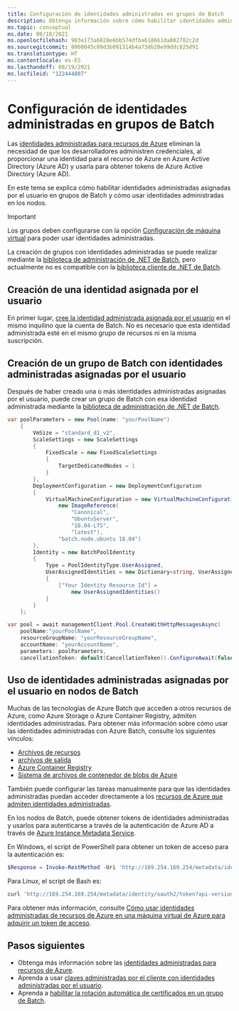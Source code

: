 ```yaml
---
title: Configuración de identidades administradas en grupos de Batch
description: Obtenga información sobre cómo habilitar identidades administradas asignadas por el usuario en grupos de Batch y cómo usar identidades administradas en los nodos.
ms.topic: conceptual
ms.date: 08/18/2021
ms.openlocfilehash: 903e173a6028e6bb574dfba618661da802702c2d
ms.sourcegitcommit: 8000045c09d3b091314b4a73db20e99ddc825d91
ms.translationtype: HT
ms.contentlocale: es-ES
ms.lasthandoff: 08/19/2021
ms.locfileid: "122444807"
---
```

# <a name="configure-managed-identities-in-batch-pools"></a>Configuración de identidades administradas en grupos de Batch

Las [identidades administradas para recursos de Azure](../active-directory/managed-identities-azure-resources/overview.md) eliminan la necesidad de que los desarrolladores administren credenciales, al proporcionar una identidad para el recurso de Azure en Azure Active Directory (Azure AD) y usarla para obtener tokens de Azure Active Directory (Azure AD).

En este tema se explica cómo habilitar identidades administradas asignadas por el usuario en grupos de Batch y cómo usar identidades administradas en los nodos.

> [!IMPORTANT]
> Los grupos deben configurarse con la opción [Configuración de máquina virtual](nodes-and-pools.md#virtual-machine-configuration) para poder usar identidades administradas.
>
> La creación de grupos con identidades administradas se puede realizar mediante la [biblioteca de administración de .NET de Batch](/dotnet/api/overview/azure/batch#management-library), pero actualmente no es compatible con la [biblioteca cliente de .NET de Batch](/dotnet/api/overview/azure/batch#client-library).

## <a name="create-a-user-assigned-identity"></a>Creación de una identidad asignada por el usuario

En primer lugar, [cree la identidad administrada asignada por el usuario](../active-directory/managed-identities-azure-resources/how-to-manage-ua-identity-portal.md#create-a-user-assigned-managed-identity) en el mismo inquilino que la cuenta de Batch. No es necesario que esta identidad administrada esté en el mismo grupo de recursos ni en la misma suscripción.

## <a name="create-a-batch-pool-with-user-assigned-managed-identities"></a>Creación de un grupo de Batch con identidades administradas asignadas por el usuario

Después de haber creado una o más identidades administradas asignadas por el usuario, puede crear un grupo de Batch con esa identidad administrada mediante la [biblioteca de administración de .NET de Batch](/dotnet/api/overview/azure/batch#management-library).

```csharp
var poolParameters = new Pool(name: "yourPoolName")
    {
        VmSize = "standard_d1_v2",
        ScaleSettings = new ScaleSettings
        {
            FixedScale = new FixedScaleSettings
            {
                TargetDedicatedNodes = 1
            }
        },
        DeploymentConfiguration = new DeploymentConfiguration
        {
            VirtualMachineConfiguration = new VirtualMachineConfiguration(
                new ImageReference(
                    "Canonical",
                    "UbuntuServer",
                    "18.04-LTS",
                    "latest"),
                "batch.node.ubuntu 18.04")
        },
        Identity = new BatchPoolIdentity
        {
            Type = PoolIdentityType.UserAssigned,
            UserAssignedIdentities = new Dictionary<string, UserAssignedIdentities>
            {
                ["Your Identity Resource Id"] =
                    new UserAssignedIdentities()
            }
        }
    };

var pool = await managementClient.Pool.CreateWithHttpMessagesAsync(
    poolName:"yourPoolName",
    resourceGroupName: "yourResourceGroupName",
    accountName: "yourAccountName",
    parameters: poolParameters,
    cancellationToken: default(CancellationToken)).ConfigureAwait(false);    
```

## <a name="use-user-assigned-managed-identities-in-batch-nodes"></a>Uso de identidades administradas asignadas por el usuario en nodos de Batch

Muchas de las tecnologías de Azure Batch que acceden a otros recursos de Azure, como Azure Storage o Azure Container Registry, admiten identidades administradas. Para obtener más información sobre cómo usar las identidades administradas con Azure Batch, consulte los siguientes vínculos:

- [Archivos de recursos](resource-files.md)
- [archivos de salida](batch-task-output-files.md#specify-output-files-using-managed-identity)
- [Azure Container Registry](batch-docker-container-workloads.md#managed-identity-support-for-acr)
- [Sistema de archivos de contenedor de blobs de Azure](virtual-file-mount.md#azure-blob-container)

También puede configurar las tareas manualmente para que las identidades administradas puedan acceder directamente a los [recursos de Azure que admiten identidades administradas](../active-directory/managed-identities-azure-resources/services-support-managed-identities.md).

En los nodos de Batch, puede obtener tokens de identidades administradas y usarlos para autenticarse a través de la autenticación de Azure AD a través de [Azure Instance Metadata Service](../virtual-machines/windows/instance-metadata-service.md).

En Windows, el script de PowerShell para obtener un token de acceso para la autenticación es:

```powershell
$Response = Invoke-RestMethod -Uri 'http://169.254.169.254/metadata/identity/oauth2/token?api-version=2018-02-01&resource={Resource App Id Url}' -Method GET -Headers @{Metadata="true"} 
```

Para Linux, el script de Bash es:

```bash
curl 'http://169.254.169.254/metadata/identity/oauth2/token?api-version=2018-02-01&resource={Resource App Id Url}' -H Metadata:true
```

Para obtener más información, consulte [Cómo usar identidades administradas de recursos de Azure en una máquina virtual de Azure para adquirir un token de acceso](../active-directory/managed-identities-azure-resources/how-to-use-vm-token.md).

## <a name="next-steps"></a>Pasos siguientes

- Obtenga más información sobre las [identidades administradas para recursos de Azure](../active-directory/managed-identities-azure-resources/overview.md).
- Aprenda a usar [claves administradas por el cliente con identidades administradas por el usuario](batch-customer-managed-key.md).
- Aprenda a [habilitar la rotación automática de certificados en un grupo de Batch](automatic-certificate-rotation.md).

